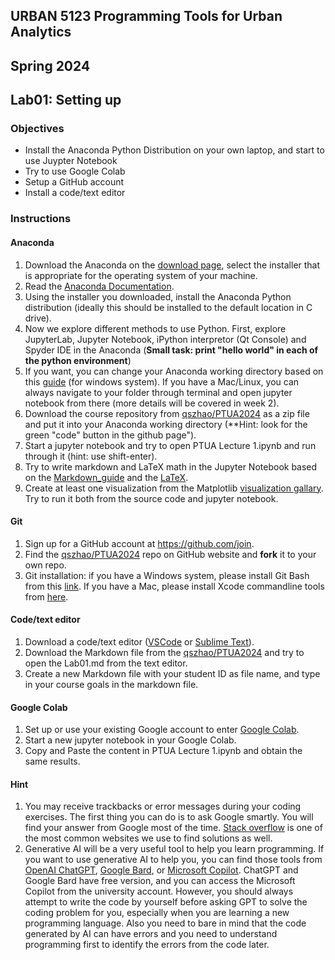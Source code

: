 ## URBAN 5123 Programming Tools for Urban Analytics
## Spring 2024
## Lab01: Setting up

### Objectives

 - Install the Anaconda Python Distribution on your own laptop, and start to use Juypter Notebook
 - Try to use Google Colab
 - Setup a GitHub account
 - Install a code/text editor

### Instructions

#### Anaconda

 1. Download the Anaconda on the [download page][anaconda], select the installer that is appropriate for the operating system of your machine.
 2. Read the [Anaconda Documentation][anaconda_doc].
 3. Using the installer you downloaded, install the Anaconda Python distribution (ideally this should be installed to the default location in C drive).
 4. Now we explore different methods to use Python. First, explore JupyterLab, Jupyter Notebook, iPython interpretor (Qt Console) and Spyder IDE in the Anaconda (**Small task: print "hello world" in each of the python environment**)
 5. If you want, you can change your Anaconda working directory based on this [guide][guide] (for windows system). If you have a Mac/Linux, you can always navigate to your folder through terminal and open jupyter notebook from there (more details will be covered in week 2).
 6. Download the course repository from [qszhao/PTUA2024][repo] as a zip file and put it into your Anaconda working directory (**Hint: look for the green "code" button in the github page").
 7. Start a jupyter notebook and try to open PTUA Lecture 1.ipynb and run through it (hint: use shift-enter). 
 8. Try to write markdown and LaTeX math in the Jupyter Notebook based on the [Markdown_guide][markdown] and the [LaTeX][LaTex_math].
 9. Create at least one visualization from the Matplotlib [visualization gallary][gallary]. Try to run it both from the source code and jupyter notebook. 

 
#### Git
 1. Sign up for a GitHub account at https://github.com/join.
 2. Find the [qszhao/PTUA2024][repo] repo on GitHub website and **fork** it to your own repo.
 3. Git installation: if you have a Windows system, please install Git Bash from this [link][gitbash]. If you have a Mac, please install Xcode commandline tools from [here][commandline tools].

#### Code/text editor
 1. Download a code/text editor ([VSCode][VSCode] or [Sublime Text][Sublime]).
 2. Download the Markdown file from the [qszhao/PTUA2024][repo] and try to open the Lab01.md from the text editor.
 3. Create a new Markdown file with your student ID as file name, and type in your course goals in the markdown file. 

#### Google Colab
 1. Set up or use your existing Google account to enter [Google Colab][colab].
 2. Start a new jupyter notebook in your Google Colab.
 3. Copy and Paste the content in PTUA Lecture 1.ipynb and obtain the same results.
 
#### Hint
 1. You may receive trackbacks or error messages during your coding exercises. The first thing you can do is to ask Google smartly. You will find your answer from Google most of the time. [Stack overflow][stackoverflow] is one of the most common websites we use to find solutions as well. 
 2. Generative AI will be a very useful tool to help you learn programming. If you want to use generative AI to help you, you can find those tools from [OpenAI ChatGPT][chatgpt], [Google Bard][bard], or [Microsoft Copilot][copilot]. ChatGPT and Google Bard have free version, and you can access the Microsoft Copilot from the university account. However, you should always attempt to write the code by yourself before asking GPT to solve the coding problem for you, especially when you are learning a new programming language. Also you need to bare in mind that the code generated by AI can have errors and you need to understand programming first to identify the errors from the code later. 
 
[anaconda]: https://www.anaconda.com/download
[anaconda_doc]: https://docs.anaconda.com/anaconda/
[markdown]: https://www.markdownguide.org/basic-syntax/
[VScode]: https://code.visualstudio.com/
[Sublime]: https://www.sublimetext.com/download
[LaTex_math]: http://chebe163.caltech.edu/2018w/handouts/intro_to_latex.html
[repo]: https://github.com/qszhao/PTUA2024
[colab]: https://colab.research.google.com/notebooks/welcome.ipynb?hl=en#recent=true
[gallary]: https://matplotlib.org/stable/gallery/index.html
[stackoverflow]: https://stackoverflow.com/
[guide]: https://medium.com/@shanyitan/how-to-change-the-working-directory-of-jupyter-and-jupyter-lab-on-windows-environment-bbe5a5a99f05
[gitbash]: https://git-scm.com/downloads
[commandline tools]: https://osxdaily.com/2014/02/12/install-command-line-tools-mac-os-x/
[chatgpt]:https://chat.openai.com/auth/login
[bard]:https://bard.google.com/chat
[copilot]:https://copilot.microsoft.com/